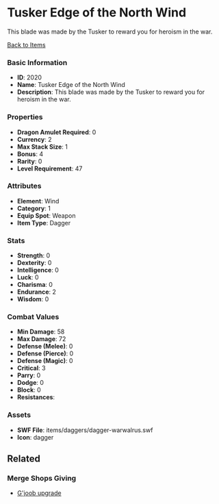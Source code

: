 # Tusker Edge of the North Wind

This blade was made by the Tusker to reward you for heroism in the war.

[Back to Items](../items.md)

### Basic Information

- **ID**: 2020
- **Name**: Tusker Edge of the North Wind
- **Description**: This blade was made by the Tusker to reward you for heroism in the war.

### Properties

- **Dragon Amulet Required**: 0
- **Currency**: 2
- **Max Stack Size**: 1
- **Bonus**: 4
- **Rarity**: 0
- **Level Requirement**: 47

### Attributes

- **Element**: Wind
- **Category**: 1
- **Equip Spot**: Weapon
- **Item Type**: Dagger

### Stats

- **Strength**: 0
- **Dexterity**: 0
- **Intelligence**: 0
- **Luck**: 0
- **Charisma**: 0
- **Endurance**: 2
- **Wisdom**: 0

### Combat Values

- **Min Damage**: 58
- **Max Damage**: 72
- **Defense (Melee)**: 0
- **Defense (Pierce)**: 0
- **Defense (Magic)**: 0
- **Critical**: 3
- **Parry**: 0
- **Dodge**: 0
- **Block**: 0
- **Resistances**: 

### Assets

- **SWF File**: items/daggers/dagger-warwalrus.swf
- **Icon**: dagger

## Related

### Merge Shops Giving

- [G'joob upgrade](../merge-shops/50-g-joob-upgrade.md)

